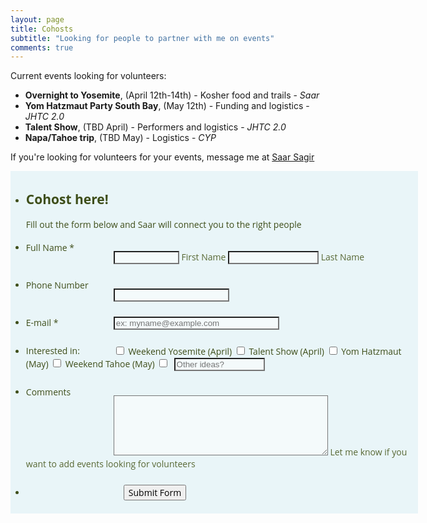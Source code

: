 ```yaml
---
layout: page
title: Cohosts
subtitle: "Looking for people to partner with me on events"
comments: true
---
```


Current events looking for volunteers:
- **Overnight to Yosemite**, (April 12th-14th) - Kosher food and trails - *Saar*
- **Yom Hatzmaut Party South Bay**, (May 12th) - Funding and logistics - *JHTC 2.0*
- **Talent Show**, (TBD April) - Performers and logistics - *JHTC 2.0*
- **Napa/Tahoe trip**, (TBD May) - Logistics - *CYP*

If you're looking for volunteers for your events, message me at <a href="https://www.facebook.com/messages/t/sagirsaar">Saar Sagir</a>

<script src="https://cdn.jotfor.ms/js/vendor/jquery-1.8.0.min.js?v=3.3.10207" type="text/javascript"></script>
<script src="https://cdn.jotfor.ms/js/vendor/maskedinput.min.js?v=3.3.10207" type="text/javascript"></script>
<script src="https://cdn.jotfor.ms/js/vendor/jquery.maskedinput.min.js?v=3.3.10207" type="text/javascript"></script>
<script src="https://cdn.jotfor.ms/static/prototype.forms.js" type="text/javascript"></script>
<script src="https://cdn.jotfor.ms/static/jotform.forms.js?3.3.10207" type="text/javascript"></script>
<script type="text/javascript">
   JotForm.setConditions([{"action":[{"field":"21","visibility":"Show","id":"action_0_1551310672039"}],"id":"1551310644216","index":"0","link":"Any","priority":"0","terms":[{"field":"11","operator":"equals","value":"Other"}],"type":"field"}]);
	JotForm.init(function(){
      JotForm.setPhoneMaskingValidator( 'input_22_full', '(###) ###-####' );
      setTimeout(function() {
          $('input_9').hint('ex: myname@example.com');
       }, 20);
    /*INIT-END*/
	});

   JotForm.prepareCalculationsOnTheFly([null,null,{"name":"submitForm","qid":"2","text":"Submit Form","type":"control_button"},{"name":"fullName","qid":"3","text":"Full Name","type":"control_fullname"},null,null,null,null,null,{"name":"email9","qid":"9","text":"E-mail","type":"control_email"},null,null,null,null,{"name":"interestedIn14","qid":"14","text":"Interested in:","type":"control_checkbox"},null,{"name":"comments","qid":"16","subLabel":"Let me know if you want to add events looking for volunteers","text":"Comments","type":"control_textarea"},{"name":"cohostEvents","qid":"17","text":"Cohost here!","type":"control_head"},null,null,null,null,{"description":"","name":"phoneNumber","qid":"22","text":"Phone Number","type":"control_phone"}]);
   setTimeout(function() {
JotForm.paymentExtrasOnTheFly([null,null,{"name":"submitForm","qid":"2","text":"Submit Form","type":"control_button"},{"name":"fullName","qid":"3","text":"Full Name","type":"control_fullname"},null,null,null,null,null,{"name":"email9","qid":"9","text":"E-mail","type":"control_email"},null,null,null,null,{"name":"interestedIn14","qid":"14","text":"Interested in:","type":"control_checkbox"},null,{"name":"comments","qid":"16","subLabel":"Let me know if you want to add events looking for volunteers","text":"Comments","type":"control_textarea"},{"name":"cohostEvents","qid":"17","text":"Cohost here!","type":"control_head"},null,null,null,null,{"description":"","name":"phoneNumber","qid":"22","text":"Phone Number","type":"control_phone"}]);}, 20);
</script>
<link href="https://cdn.jotfor.ms/static/formCss.css?3.3.10207" rel="stylesheet" type="text/css" />
<link type="text/css" media="print" rel="stylesheet" href="https://cdn.jotfor.ms/css/printForm.css?3.3.10207" />
<link type="text/css" rel="stylesheet" href="https://cdn.jotfor.ms/css/styles/nova.css?3.3.10207" />
<link type="text/css" rel="stylesheet" href="/css/jotformtheme.css"/>
<style type="text/css">
    .form-label-left{
        width:150px;
    }
    .form-line{
        padding-top:6px;
        padding-bottom:6px;
    }
    .form-label-right{
        width:150px;
    }
    .form-all{
        width:650px;
        color:#3e4e1a !important;
        font-family:'Open Sans', 'Helvetica Neue', Helvetica, Arial, sans-serif;
        font-size:14px;
    }
    .form-radio-item label, .form-checkbox-item label, .form-grading-label, .form-header{
        color: false;
    }

</style>

<style type="text/css" id="form-designer-style">
    /* Injected CSS Code */
.form-label.form-label-auto {

        display: inline-block;
        float: left;
        text-align: left;

      }/*PREFERENCES STYLE*/
    .form-all {
      font-family: 'Open Sans', 'Helvetica Neue', Helvetica, Arial, sans-serif;
    }
    .form-all .qq-upload-button,
    .form-all .form-submit-button,
    .form-all .form-submit-reset,
    .form-all .form-submit-print {
      font-family: 'Open Sans', 'Helvetica Neue', Helvetica, Arial, sans-serif;
    }
    .form-all .form-pagebreak-back-container,
    .form-all .form-pagebreak-next-container {
      font-family: 'Open Sans', 'Helvetica Neue', Helvetica, Arial, sans-serif;
    }
    .form-header-group {
      font-family: 'Open Sans', 'Helvetica Neue', Helvetica, Arial, sans-serif;
    }
    .form-label {
      font-family: 'Open Sans', 'Helvetica Neue', Helvetica, Arial, sans-serif;
    }



    .form-line {
      margin-top: 12px;
      margin-bottom: 12px;
    }

    .form-all {
      width: 650px;
    }

    .form-label-left,
    .form-label-right,
    .form-label-left.form-label-auto,
    .form-label-right.form-label-auto {
      width: 140px;
    }

    .form-all {
      font-size: 14px
    }
    .form-all .qq-upload-button,
    .form-all .qq-upload-button,
    .form-all .form-submit-button,
    .form-all .form-submit-reset,
    .form-all .form-submit-print {
      font-size: 14px
    }
    .form-all .form-pagebreak-back-container,
    .form-all .form-pagebreak-next-container {
      font-size: 14px
    }

    .supernova .form-all, .form-all {
      background-color: rgba(213,238,243,0.5);
      border: 1px solid transparent;
    }

    .form-all {
      color: #3e4e1a;
    }
    .form-header-group .form-header {
      color: #3e4e1a;
    }
    .form-header-group .form-subHeader {
      color: #3e4e1a;
    }
    .form-label-top,
    .form-label-left,
    .form-label-right,
    .form-html,
    .form-checkbox-item label,
    .form-radio-item label {
      color: #3e4e1a;
    }
    .form-sub-label {
      color: #586834;
    }

    .supernova {
      background-color: rgba(255,255,255,0);
    }
    .supernova body {
      background: transparent;
    }

    .form-textbox,
    .form-textarea,
    .form-radio-other-input,
    .form-checkbox-other-input,
    .form-captcha input,
    .form-spinner input {
      background-color: rgba(255,255,255,0.5);
    }

    .supernova {
      background-image: none;
    }
    #stage {
      background-image: none;
    }

    .form-all {
      background-image: none;
    }

  .ie-8 .form-all:before { display: none; }
  .ie-8 {
    margin-top: auto;
    margin-top: initial;
  }

  /*PREFERENCES STYLE*//*__INSPECT_SEPERATOR__*/
    /* Injected CSS Code */
</style>

<link type="text/css" rel="stylesheet" href="https://cdn.jotfor.ms/css/styles/buttons/form-submit-button-simple_green_apple.css?3.3.10207"/>
<form class="jotform-form nopad" action="https://submit.jotform.us/submit/90577425056158/" method="post" name="form_90577425056158" id="90577425056158" accept-charset="utf-8">
  <input type="hidden" name="formID" value="90577425056158" />
  <div class="form-all">
    <ul class="form-section page-section">
      <li id="cid_17" class="form-input-wide" data-type="control_head">
        <div class="form-header-group ">
          <div class="header-text httac htvam">
            <h2 id="header_17" class="form-header" data-component="header">
              Cohost here!
            </h2>
            <div id="subHeader_17" class="form-subHeader">
              Fill out the form below and Saar will connect you to the right people
            </div>
          </div>
        </div>
      </li>
      <li class="form-line jf-required" data-type="control_fullname" id="id_3">
        <label class="form-label form-label-left form-label-auto" id="label_3" for="first_3">
          Full Name
          <span class="form-required">
            *
          </span>
        </label>
        <div id="cid_3" class="form-input jf-required">
          <div data-wrapper-react="true">
            <span class="form-sub-label-container" style="vertical-align:top">
              <input type="text" id="first_3" name="q3_fullName[first]" class="form-textbox validate[required]" size="10" value="" data-component="first" required="" />
              <label class="form-sub-label" for="first_3" id="sublabel_first" style="min-height:13px"> First Name </label>
            </span>
            <span class="form-sub-label-container" style="vertical-align:top">
              <input type="text" id="last_3" name="q3_fullName[last]" class="form-textbox validate[required]" size="15" value="" data-component="last" required="" />
              <label class="form-sub-label" for="last_3" id="sublabel_last" style="min-height:13px"> Last Name </label>
            </span>
          </div>
        </div>
      </li>
      <li class="form-line" data-type="control_phone" id="id_22">
        <label class="form-label form-label-left form-label-auto" id="label_22" for="input_22_full"> Phone Number </label>
        <div id="cid_22" class="form-input">
          <span class="form-sub-label-container" style="vertical-align:top">
            <input type="tel" id="input_22_full" name="q22_phoneNumber[full]" data-type="mask-number" class="mask-phone-number form-textbox validate[Fill Mask]" autoComplete="off" data-masked="true" value="" data-component="phone" />
            <label class="form-sub-label" for="input_22_masked" id="sublabel_masked" style="min-height:13px">  </label>
          </span>
        </div>
      </li>
      <li class="form-line jf-required" data-type="control_email" id="id_9">
        <label class="form-label form-label-left form-label-auto" id="label_9" for="input_9">
          E-mail
          <span class="form-required">
            *
          </span>
        </label>
        <div id="cid_9" class="form-input jf-required">
          <input type="email" id="input_9" name="q9_email9" class="form-textbox validate[required, Email]" size="30" value="" placeholder="ex: myname@example.com" data-component="email" required="" />
        </div>
      </li>
      <li class="form-line" data-type="control_checkbox" id="id_14">
        <label class="form-label form-label-left form-label-auto" id="label_14" for="input_14_0"> Interested in: </label>
        <div id="cid_14" class="form-input">
          <div class="form-single-column" data-component="checkbox">
            <span class="form-checkbox-item" style="clear:left">
              <span class="dragger-item">
              </span>
              <input type="checkbox" class="form-checkbox" id="input_14_0" name="q14_interestedIn14[]" value="Weekend Yosemite (April)" />
              <label id="label_input_14_0" for="input_14_0"> Weekend Yosemite (April) </label>
            </span>
            <span class="form-checkbox-item" style="clear:left">
              <span class="dragger-item">
              </span>
              <input type="checkbox" class="form-checkbox" id="input_14_1" name="q14_interestedIn14[]" value="Talent Show (April)" />
              <label id="label_input_14_1" for="input_14_1"> Talent Show (April) </label>
            </span>
            <span class="form-checkbox-item" style="clear:left">
              <span class="dragger-item">
              </span>
              <input type="checkbox" class="form-checkbox" id="input_14_2" name="q14_interestedIn14[]" value="Yom Hatzmaut (May)" />
              <label id="label_input_14_2" for="input_14_2"> Yom Hatzmaut (May) </label>
            </span>
            <span class="form-checkbox-item" style="clear:left">
              <span class="dragger-item">
              </span>
              <input type="checkbox" class="form-checkbox" id="input_14_3" name="q14_interestedIn14[]" value="Weekend Tahoe (May)" />
              <label id="label_input_14_3" for="input_14_3"> Weekend Tahoe (May) </label>
            </span>
            <span class="form-checkbox-item" style="clear:left">
              <input type="checkbox" class="form-checkbox-other form-checkbox" name="q14_interestedIn14[other]" id="other_14" value="other" />
              <label style="display:inline-block;text-indent:0" for="other_14">  </label>
              <input type="text" class="form-checkbox-other-input form-textbox" name="q14_interestedIn14[other]" data-otherhint="Other ideas?" placeholder="Other ideas?" size="15" id="input_14" />
              <br/>
            </span>
          </div>
        </div>
      </li>
      <li class="form-line" data-type="control_textarea" id="id_16">
        <label class="form-label form-label-left form-label-auto" id="label_16" for="input_16"> Comments </label>
        <div id="cid_16" class="form-input">
          <span class="form-sub-label-container" style="vertical-align:top">
            <textarea id="input_16" class="form-textarea" name="q16_comments" cols="40" rows="6" data-component="textarea"></textarea>
            <label class="form-sub-label" for="input_16" style="min-height:13px"> Let me know if you want to add events looking for volunteers </label>
          </span>
        </div>
      </li>
      <li class="form-line" data-type="control_button" id="id_2">
        <div id="cid_2" class="form-input-wide">
          <div style="margin-left:156px" class="form-buttons-wrapper">
            <button id="input_2" type="submit" class="form-submit-button form-submit-button-simple_green_apple" data-component="button">
              Submit Form
            </button>
          </div>
        </div>
      </li>
      <li style="display:none">
        Should be Empty:
        <input type="text" name="website" value="" />
      </li>
    </ul>
  </div>
  <!-- <script>
  JotForm.showJotFormPowered = "new_footer";
  </script>
  <input type="hidden" id="simple_spc" name="simple_spc" value="90577425056158" />
  <script type="text/javascript">
  document.getElementById("si" + "mple" + "_spc").value = "90577425056158-90577425056158";
  </script>
  <div class="formFooter-heightMask">
  </div>
  <div class="formFooter f6">
    <a href="https://www.jotform.com/pricing?utm_source=formfooter&utm_medium=banner&utm_term=90577425056158&utm_content=jotform_logo&utm_campaign=powered_by_jotform_le" target="_blank" class="formFooter-logoLink"><img class="formFooter-logo" src="https://cdn.jotfor.ms/assets/img/logo/logo-new@1x.png" alt="" style="height: 44px;"></a>
    <div class="formFooter-rightSide">
      <span class="formFooter-text">
        Now create your own JotForm - It's free!
      </span>
      <a class="formFooter-button" href="https://www.jotform.com/?utm_source=formfooter&utm_medium=banner&utm_term=90577425056158&utm_content=jotform_button&utm_campaign=powered_by_jotform_le" target="_blank">Create your own JotForm</a>
    </div>
  </div> -->
</form>
<script type="text/javascript">JotForm.ownerView=true;</script>